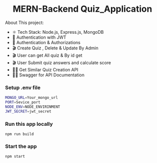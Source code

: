 <h1 align="center">MERN-Backend Quiz_Application</h1>



About This project:

-   ⚛️ Tech Stack:  Node.js, Express.js, MongoDB
-   🔐 Authentication with JWT
-   🔐 Authentication & Authorizations 
-   🎬 Create Quiz , Delete & Update By Admin
-   🎬 User can get All quiz & By id get
-   🎬  User Submit quiz answers and calculate score
-   🐱‍👤 Get Similar Quiz Creation API
-   🐱‍👤 Swagger for API Documentation

### Setup .env file

```bash
MONGO_URL=Your_mongo_url
PORT=Sevice_port
NODE_ENV=NODE_ENVIRINMENT
JWT_SECRET=jwt_secret
```

### Run this app locally

```shell
npm run build
```

### Start the app

```shell
npm start
```
